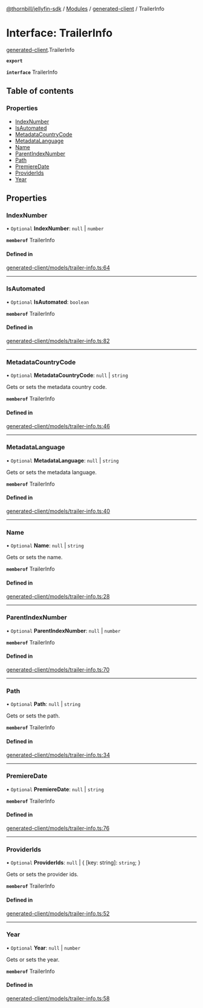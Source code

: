 [@thornbill/jellyfin-sdk](../README.md) / [Modules](../modules.md) / [generated-client](../modules/generated_client.md) / TrailerInfo

# Interface: TrailerInfo

[generated-client](../modules/generated_client.md).TrailerInfo

**`export`**

**`interface`** TrailerInfo

## Table of contents

### Properties

- [IndexNumber](generated_client.TrailerInfo.md#indexnumber)
- [IsAutomated](generated_client.TrailerInfo.md#isautomated)
- [MetadataCountryCode](generated_client.TrailerInfo.md#metadatacountrycode)
- [MetadataLanguage](generated_client.TrailerInfo.md#metadatalanguage)
- [Name](generated_client.TrailerInfo.md#name)
- [ParentIndexNumber](generated_client.TrailerInfo.md#parentindexnumber)
- [Path](generated_client.TrailerInfo.md#path)
- [PremiereDate](generated_client.TrailerInfo.md#premieredate)
- [ProviderIds](generated_client.TrailerInfo.md#providerids)
- [Year](generated_client.TrailerInfo.md#year)

## Properties

### IndexNumber

• `Optional` **IndexNumber**: ``null`` \| `number`

**`memberof`** TrailerInfo

#### Defined in

[generated-client/models/trailer-info.ts:64](https://github.com/thornbill/jellyfin-sdk-typescript/blob/1142a3e/src/generated-client/models/trailer-info.ts#L64)

___

### IsAutomated

• `Optional` **IsAutomated**: `boolean`

**`memberof`** TrailerInfo

#### Defined in

[generated-client/models/trailer-info.ts:82](https://github.com/thornbill/jellyfin-sdk-typescript/blob/1142a3e/src/generated-client/models/trailer-info.ts#L82)

___

### MetadataCountryCode

• `Optional` **MetadataCountryCode**: ``null`` \| `string`

Gets or sets the metadata country code.

**`memberof`** TrailerInfo

#### Defined in

[generated-client/models/trailer-info.ts:46](https://github.com/thornbill/jellyfin-sdk-typescript/blob/1142a3e/src/generated-client/models/trailer-info.ts#L46)

___

### MetadataLanguage

• `Optional` **MetadataLanguage**: ``null`` \| `string`

Gets or sets the metadata language.

**`memberof`** TrailerInfo

#### Defined in

[generated-client/models/trailer-info.ts:40](https://github.com/thornbill/jellyfin-sdk-typescript/blob/1142a3e/src/generated-client/models/trailer-info.ts#L40)

___

### Name

• `Optional` **Name**: ``null`` \| `string`

Gets or sets the name.

**`memberof`** TrailerInfo

#### Defined in

[generated-client/models/trailer-info.ts:28](https://github.com/thornbill/jellyfin-sdk-typescript/blob/1142a3e/src/generated-client/models/trailer-info.ts#L28)

___

### ParentIndexNumber

• `Optional` **ParentIndexNumber**: ``null`` \| `number`

**`memberof`** TrailerInfo

#### Defined in

[generated-client/models/trailer-info.ts:70](https://github.com/thornbill/jellyfin-sdk-typescript/blob/1142a3e/src/generated-client/models/trailer-info.ts#L70)

___

### Path

• `Optional` **Path**: ``null`` \| `string`

Gets or sets the path.

**`memberof`** TrailerInfo

#### Defined in

[generated-client/models/trailer-info.ts:34](https://github.com/thornbill/jellyfin-sdk-typescript/blob/1142a3e/src/generated-client/models/trailer-info.ts#L34)

___

### PremiereDate

• `Optional` **PremiereDate**: ``null`` \| `string`

**`memberof`** TrailerInfo

#### Defined in

[generated-client/models/trailer-info.ts:76](https://github.com/thornbill/jellyfin-sdk-typescript/blob/1142a3e/src/generated-client/models/trailer-info.ts#L76)

___

### ProviderIds

• `Optional` **ProviderIds**: ``null`` \| { [key: string]: `string`;  }

Gets or sets the provider ids.

**`memberof`** TrailerInfo

#### Defined in

[generated-client/models/trailer-info.ts:52](https://github.com/thornbill/jellyfin-sdk-typescript/blob/1142a3e/src/generated-client/models/trailer-info.ts#L52)

___

### Year

• `Optional` **Year**: ``null`` \| `number`

Gets or sets the year.

**`memberof`** TrailerInfo

#### Defined in

[generated-client/models/trailer-info.ts:58](https://github.com/thornbill/jellyfin-sdk-typescript/blob/1142a3e/src/generated-client/models/trailer-info.ts#L58)
